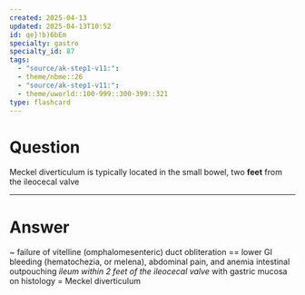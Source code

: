 ```yaml
---
created: 2025-04-13
updated: 2025-04-13T10:52
id: qe}!b)6bEm
specialty: gastro
specialty_id: 87
tags:
  - "source/ak-step1-v11:": 
  - theme/nbme::26
  - "source/ak-step1-v11:": 
  - theme/uworld::100-999::300-399::321
type: flashcard
---
```


# Question
Meckel diverticulum is typically located in the small bowel, two **feet** from the ileocecal valve

---

# Answer
~ failure of vitelline (omphalomesenteric) duct obliteration == lower GI bleeding (hematochezia, or melena), abdominal pain, and anemia  intestinal outpouching  *ileum within 2 feet of the ileocecal valve* with gastric mucosa on histology = Meckel diverticulum